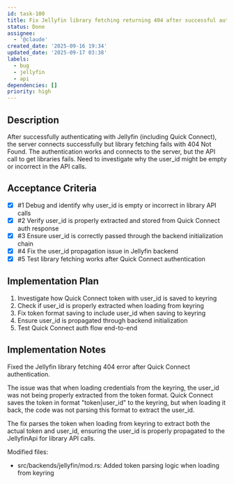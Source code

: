 ```yaml
---
id: task-100
title: Fix Jellyfin library fetching returning 404 after successful authentication
status: Done
assignee:
  - '@claude'
created_date: '2025-09-16 19:34'
updated_date: '2025-09-17 03:38'
labels:
  - bug
  - jellyfin
  - api
dependencies: []
priority: high
---
```


## Description

After successfully authenticating with Jellyfin (including Quick Connect), the server connects successfully but library fetching fails with 404 Not Found. The authentication works and connects to the server, but the API call to get libraries fails. Need to investigate why the user_id might be empty or incorrect in the API calls.

## Acceptance Criteria
<!-- AC:BEGIN -->
- [x] #1 Debug and identify why user_id is empty or incorrect in library API calls
- [x] #2 Verify user_id is properly extracted and stored from Quick Connect auth response
- [x] #3 Ensure user_id is correctly passed through the backend initialization chain
- [x] #4 Fix the user_id propagation issue in Jellyfin backend
- [x] #5 Test library fetching works after Quick Connect authentication
<!-- AC:END -->


## Implementation Plan

1. Investigate how Quick Connect token with user_id is saved to keyring
2. Check if user_id is properly extracted when loading from keyring
3. Fix token format saving to include user_id when saving to keyring
4. Ensure user_id is propagated through backend initialization
5. Test Quick Connect auth flow end-to-end


## Implementation Notes

Fixed the Jellyfin library fetching 404 error after Quick Connect authentication.

The issue was that when loading credentials from the keyring, the user_id was not being properly extracted from the token format. Quick Connect saves the token in format "token|user_id" to the keyring, but when loading it back, the code was not parsing this format to extract the user_id.

The fix parses the token when loading from keyring to extract both the actual token and user_id, ensuring the user_id is properly propagated to the JellyfinApi for library API calls.

Modified files:
- src/backends/jellyfin/mod.rs: Added token parsing logic when loading from keyring

